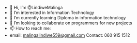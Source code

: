 - 👋 Hi, I’m @LindiweMalinga
- 👀 I’m interested in Information Technology
- 🌱 I’m currently learning Diploma in information technology
- 💞️ I’m looking to collaborate on programmers for new projects
- 📫 How to reach me: 
- email:  malingalindiwe559@gmail.com
Contact: 060 915 1512
<!---
LindiweMalinga/LindiweMalinga is a ✨ special ✨ repository because its `README.md` (this file) appears on your GitHub profile.
You can click the Preview link to take a look at your changes.
--->
